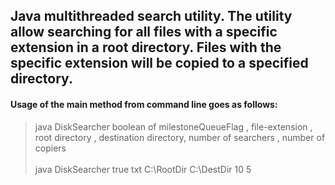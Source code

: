 <h2>Java multithreaded search utility. The utility allow searching for all files with a specific extension in a root directory.
Files with the specific extension will be copied to a specified directory.
</h2>

<h4>Usage of the main method from command line goes as follows:</h4>

> java DiskSearcher boolean of milestoneQueueFlag , file-extension ,  root directory , destination directory, number of searchers , number of copiers<br><br> 
> java DiskSearcher true txt C:\RootDir C:\DestDir 10 5


